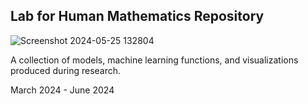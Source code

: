 ## Lab for Human Mathematics Repository
![Screenshot 2024-05-25 132804](https://github.com/user-attachments/assets/93c63aaa-02bf-42c6-9d86-1351c300ae8b)

A collection of models, machine learning functions, and visualizations produced during research.

March 2024 - June 2024

